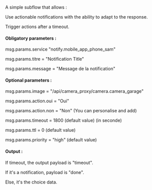 A simple subflow that allows :

Use actionable notifications with the ability to adapt to the response.

Trigger actions after a timeout.




#### Obligatory parameters :


msg.params.service "notify.mobile_app_phone_sam"

msg.params.titre = "Notification Title"

msg.params.message = "Message de la notification"


#### Optional parameters :

msg.params.image = "/api/camera_proxy/camera.camera_garage"

msg.params.action.oui = "Oui"

msg.params.action.non = "Non" (You can personalise and add)


msg.params.timeout = 1800 (default value) (in seconde)

msg.params.ttl = 0 (default value)

msg.params.priority = "high" (default value)


#### Output :

If timeout, the output payload is "timeout".

If it's a notification, payload is "done".

Else, it's the choice data.

